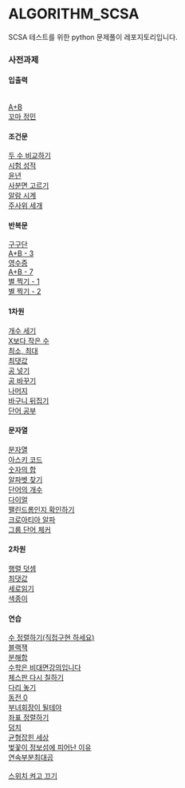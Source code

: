 # ALGORITHM_SCSA
SCSA 테스트를 위한 python 문제풀이 레포지토리입니다. 


### 사전과제
#### 입출력
<br> [A+B](백준/Bronze/1000. A＋B)
<br> [꼬마 정민](백준/Bronze/11382. 꼬마 정민)

#### 조건문
[두 수 비교하기](백준/Bronze/1330. 두 수 비교하기)
<br> [시험 성적](백준/Bronze/9498. 시험 성적)
<br>[윤년](백준/Bronze/2753. 윤년)
<br>[사분면 고르기](백준/Bronze/14681. 사분면 고르기)
<br>[알람 시계](백준/Bronze/2884. 알람 시계)
<br> [주사위 세개](백준/Bronze/2480. 주사위 세개)
<br> 
#### 반복문
[구구단](백준/Bronze/2739. 구구단)
<br> [A+B - 3](백준/Bronze/10950. A＋B － 3)
<br> [영수증](백준/Bronze/25304. 영수증)
<br> [A+B - 7](백준/Bronze/11021. A＋B － 7)
<br> [별 찍기 - 1](백준/Bronze/2438. 별 찍기 － 1)
<br> [별 찍기 - 2](백준/Bronze/2439. 별 찍기 － 2)
<br> 
#### 1차원 
[개수 세기](백준/Bronze/10807. 개수 세기)
<br> [X보다 작은 수](백준/Bronze/10871. X보다 작은 수)
<br> [최소, 최대](백준/Bronze/10818. 최소， 최대)
<br> [최댓값](백준/Bronze/2562. 최댓값)
<br> [공 넣기](백준/Bronze/10810. 공 넣기)
<br> [공 바꾸기](백준/Bronze/10813. 공 바꾸기)
<br> [나머지](백준/Bronze/3052. 나머지)
<br> [바구니 뒤집기](백준/Bronze/10811. 바구니 뒤집기)
<br> [단어 공부](백준/Bronze/1157. 단어 공부)
<br> 
#### 문자열
[문자열](백준/Bronze/9086. 문자열)
<br> [아스키 코드](백준/Bronze/11654. 아스키 코드)
<br> [숫자의 합](백준/Bronze/11720. 숫자의 합)
<br> [알파벳 찾기](백준/Bronze/10809. 알파벳 찾기)
<br> [단어의 개수](백준/Bronze/1152. 단어의 개수)
<br> [다이얼](백준/Bronze/5622. 다이얼)
<br> [팰린드롬인지 확인하기](백준/Bronze/10988. 팰린드롬인지 확인하기)
<br> [크로아티아 알파]()
<br> [그룹 단어 체커]()
<br> 
#### 2차원
[행렬 덧셈]()
<br> [최댓값]()
<br> [세로읽기]()
<br> [색종이]()
<br> 
#### 연습
[수 정렬하기(직접구현 하세요)]()
<br> [블랙잭]()
<br> [분해합]()
<br> [수학은 비대면강의입니다]()
<br> [체스판 다시 칠하기]()
<br> [다리 놓기]()
<br> [동전 0]()
<br> [부녀회장이 될테야]()
<br> [좌표 정렬하기]()
<br> [덩치]()
<br> [균형잡힌 세상]()
<br> [벚꽃이 정보섬에 피어난 이유]()
<br> [연속부분최대곱]() <br> 
<br> [스위치 켜고 끄기]()

 
 
 
 
 
 
 
 
 
 
 
 
 
